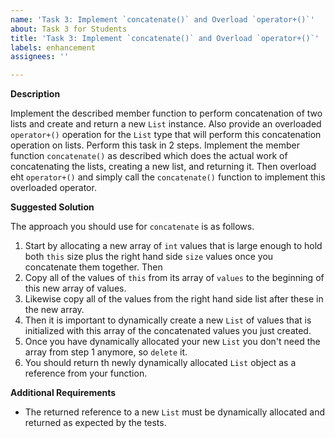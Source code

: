 ```yaml
---
name: 'Task 3: Implement `concatenate()` and Overload `operator+()`'
about: Task 3 for Students
title: 'Task 3: Implement `concatenate()` and Overload `operator+()`'
labels: enhancement
assignees: ''

---
```


**Description**

Implement the described member function to perform concatenation of two lists and create and return a new `List` instance.  Also provide an overloaded `operator+()` operation for the `List` type that will perform this concatenation operation on lists.  Perform this task in 2 steps.  Implement the member function `concatenate()` as described which does the actual work of concatenating the lists, creating a new list, and returning it.  Then overload eht `operator+()` and simply call the `concatenate()` function to implement this overloaded operator.

**Suggested Solution**

The approach you should use for `concatenate` is as follows.  

1. Start by allocating a new array of `int` values that is large
   enough to hold both `this` size plus the right hand side `size` values
   once you concatenate them together.  Then
2. Copy all of the values of `this` from its array of `values` to the beginning
   of this new array of values.
3. Likewise copy all of the values from the right hand side list after these in the
   new array.
4. Then it is important to dynamically create a new `List` of values that is initialized
   with this array of the concatenated values you just created.
5. Once you have dynamically allocated your new `List` you don't need the array 
   from step 1 anymore, so `delete` it.
6. You should return th newly dynamically allocated `List` object as a reference from
   your function.
   
   
**Additional Requirements**

- The returned reference to a new `List` must be dynamically allocated and returned as expected by the tests.



